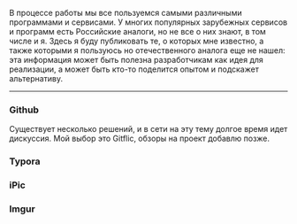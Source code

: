 В процессе работы мы все пользуемся самыми различными программами и сервисами. У многих популярных зарубежных сервисов и программ есть Российские аналоги, но не все о них знают, в том числе и я. Здесь я буду публиковать те, о которых мне известно, а также которыми я пользуюсь но отечественного аналога еще не нашел: эта информация может быть полезна разработчикам как идея для реализации, а может быть кто-то поделится опытом и подскажет альтернативу.

---

### Github

Существует несколько решений, и в сети на эту тему долгое время идет дискуссия. Мой выбор это Gitflic, обзоры на проект добавлю позже.

### Typora



### iPic

### Imgur

